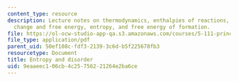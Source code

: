 ```yaml
---
content_type: resource
description: Lecture notes on thermodynamics, enthalpies of reactions, spontaneous
  change and free energy, entropy, and free energy of formation.
file: https://ol-ocw-studio-app-qa.s3.amazonaws.com/courses/5-111-principles-of-chemical-science-fall-2008/9eaaeec106cb4c25756221264e2ba6ce_lecnotes17.pdf
file_type: application/pdf
parent_uid: 50ef108c-fdf3-2139-3c6d-b5f225678fb3
resourcetype: Document
title: Entropy and disorder
uid: 9eaaeec1-06cb-4c25-7562-21264e2ba6ce
---
```

